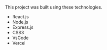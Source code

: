 This project was built using these technologies.

- React.js
- Node.js
- Express.js
- CSS3
- VsCode
- Vercel